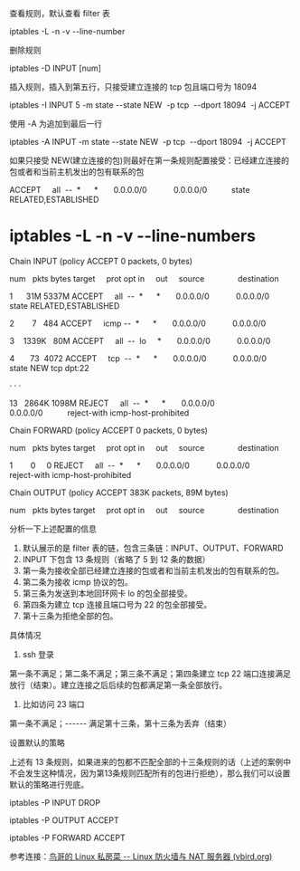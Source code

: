 查看规则，默认查看 filter 表

iptables -L -n -v --line-number

删除规则

iptables -D INPUT [num]

插入规则，插入到第五行，只接受建立连接的 tcp 包且端口号为 18094

iptables -I INPUT 5 -m state --state NEW  -p tcp  --dport 18094  -j ACCEPT

使用 -A 为追加到最后一行

iptables -A INPUT -m state --state NEW  -p tcp  --dport 18094  -j ACCEPT

如果只接受 NEW(建立连接的包)则最好在第一条规则配置接受：已经建立连接的包或者和当前主机发出的包有联系的包

ACCEPT     all  --  *      *       0.0.0.0/0            0.0.0.0/0           state RELATED,ESTABLISHED

# iptables -L -n -v --line-numbers

Chain INPUT (policy ACCEPT 0 packets, 0 bytes)

num   pkts bytes target     prot opt in     out     source               destination

1      31M 5337M ACCEPT     all  --  *      *       0.0.0.0/0            0.0.0.0/0           state RELATED,ESTABLISHED

2        7   484 ACCEPT     icmp --  *      *       0.0.0.0/0            0.0.0.0/0

3    1339K   80M ACCEPT     all  --  lo     *       0.0.0.0/0            0.0.0.0/0

4       73  4072 ACCEPT     tcp  --  *      *       0.0.0.0/0            0.0.0.0/0           state NEW tcp dpt:22

· · ·

13   2864K 1098M REJECT     all  --  *      *       0.0.0.0/0            0.0.0.0/0           reject-with icmp-host-prohibited

Chain FORWARD (policy ACCEPT 0 packets, 0 bytes)

num   pkts bytes target     prot opt in     out     source               destination

1        0     0 REJECT     all  --  *      *       0.0.0.0/0            0.0.0.0/0           reject-with icmp-host-prohibited

Chain OUTPUT (policy ACCEPT 383K packets, 89M bytes)

num   pkts bytes target     prot opt in     out     source               destination

分析一下上述配置的信息

1. 默认展示的是 filter 表的链，包含三条链：INPUT、OUTPUT、FORWARD
2. INPUT 下包含 13 条规则（省略了 5 到 12 条的数据）
3. 第一条为接收全部已经建立连接的包或者和当前主机发出的包有联系的包。
4. 第二条为接收 icmp 协议的包。
5. 第三条为发送到本地回环网卡 lo 的包全部接受。
6. 第四条为建立 tcp 连接且端口号为 22 的包全部接受。
7. 第十三条为拒绝全部的包。

具体情况

1. ssh 登录

第一条不满足；第二条不满足；第三条不满足；第四条建立 tcp 22 端口连接满足放行（结束）。建立连接之后后续的包都满足第一条全部放行。

1. 比如访问 23 端口

第一条不满足；------ 满足第十三条，第十三条为丢弃（结束）

设置默认的策略

上述有 13 条规则，如果进来的包都不匹配全部的十三条规则的话（上述的案例中不会发生这种情况，因为第13条规则匹配所有的包进行拒绝），那么我们可以设置默认的策略进行兜底。

iptables -P INPUT DROP

iptables -P OUTPUT ACCEPT

iptables -P FORWARD ACCEPT

参考连接：[鸟哥的 Linux 私房菜 -- Linux 防火墙与 NAT 服务器 (vbird.org)](http://cn.linux.vbird.org/linux_server/0250simple_firewall_3.php)